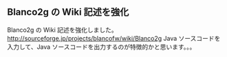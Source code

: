 ## Blanco2g の Wiki 記述を強化

Blanco2g の Wiki 記述を強化しました。
http://sourceforge.jp/projects/blancofw/wiki/Blanco2g
Java ソースコードを入力して、Java ソースコードを出力するのが特徴的かと思います。。。
